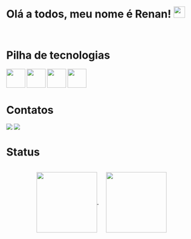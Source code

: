 # Olá a todos, meu nome é Renan! <img src="https://media.giphy.com/media/hvRJCLFzcasrR4ia7z/giphy.gif" width="30">
</br>

# Pilha de tecnologias

<div aling="center">
  <img width="50" src="https://cdn.jsdelivr.net/gh/devicons/devicon@latest/icons/html5/html5-original.svg" />
  <img width="50" src="https://cdn.jsdelivr.net/gh/devicons/devicon@latest/icons/css3/css3-original.svg" />
  <img width="50" src="https://cdn.jsdelivr.net/gh/devicons/devicon@latest/icons/javascript/javascript-original.svg" />
  <img width="50" src="https://cdn.jsdelivr.net/gh/devicons/devicon@latest/icons/vscode/vscode-original.svg" />
</div>

# Contatos

<div> 
  <a href = "mailto:renansousa26ti@gmail.com"><img src="https://img.shields.io/badge/-Gmail-%23333?style=for-the-badge&logo=gmail&logoColor=white" target="_blank"></a>
  <a href="https://www.linkedin.com/in/renan-sousa-19b7a531a/" target="_blank"><img src="https://img.shields.io/badge/-LinkedIn-%230077B5?style=for-the-badge&logo=linkedin&logoColor=white" target="_blank"></a> 
</div>

# Status

<div style="text-align: center;" align="center">
  <br>
  <a href="https://github.com/RenanSousa0101/github-readme-stats">
    <img height="160" align="center" src="https://github-readme-stats.vercel.app/api?username=RenanSousa0101&show_icons=true&theme=tokyonight">
  </a>
  &nbsp&nbsp&nbsp&nbsp
  <a href="https://github.com/RenanSousa0101/convoychat">
    <img height="160" align="center" src="https://github-readme-stats.vercel.app/api/top-langs/?username=RenanSousa0101&layout=compact&theme=tokyonight">
  </a>
</div>

